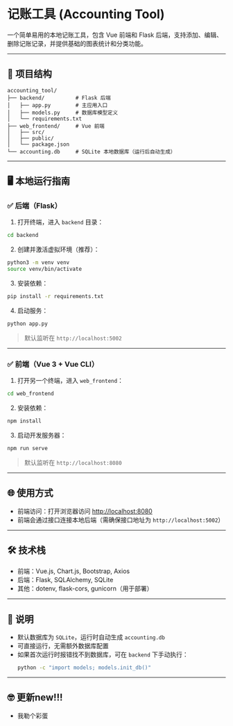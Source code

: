 # 记账工具 (Accounting Tool)

一个简单易用的本地记账工具，包含 Vue 前端和 Flask 后端，支持添加、编辑、删除记账记录，并提供基础的图表统计和分类功能。

---

## 🧩 项目结构

```
accounting_tool/
├── backend/          # Flask 后端
│   ├── app.py        # 主应用入口
│   ├── models.py     # 数据库模型定义
│   └── requirements.txt
├── web_frontend/     # Vue 前端
│   ├── src/
│   ├── public/
│   └── package.json
└── accounting.db     # SQLite 本地数据库（运行后自动生成）
```

---

## 🖥️ 本地运行指南

### ✅ 后端（Flask）

1. 打开终端，进入 `backend` 目录：

```bash
cd backend
```

2. 创建并激活虚拟环境（推荐）：

```bash
python3 -m venv venv
source venv/bin/activate
```

3. 安装依赖：

```bash
pip install -r requirements.txt
```

4. 启动服务：

```bash
python app.py
```

> 默认监听在 `http://localhost:5002`

---

### ✅ 前端（Vue 3 + Vue CLI）

1. 打开另一个终端，进入 `web_frontend`：

```bash
cd web_frontend
```

2. 安装依赖：

```bash
npm install
```

3. 启动开发服务器：

```bash
npm run serve
```

> 默认监听在 `http://localhost:8080`

---

## 🌐 使用方式

- 前端访问：打开浏览器访问 [http://localhost:8080](http://localhost:8080)
- 前端会通过接口连接本地后端（需确保接口地址为 `http://localhost:5002`）

---

## 🛠️ 技术栈

- 前端：Vue.js, Chart.js, Bootstrap, Axios
- 后端：Flask, SQLAlchemy, SQLite
- 其他：dotenv, flask-cors, gunicorn（用于部署）

---

## 📝 说明

- 默认数据库为 `SQLite`，运行时自动生成 `accounting.db`
- 可直接运行，无需额外数据库配置
- 如果首次运行时报错找不到数据库，可在 `backend` 下手动执行：
  ```bash
  python -c "import models; models.init_db()"
  ```


---

## 🤓 更新new!!!

- 我勒个彩蛋
